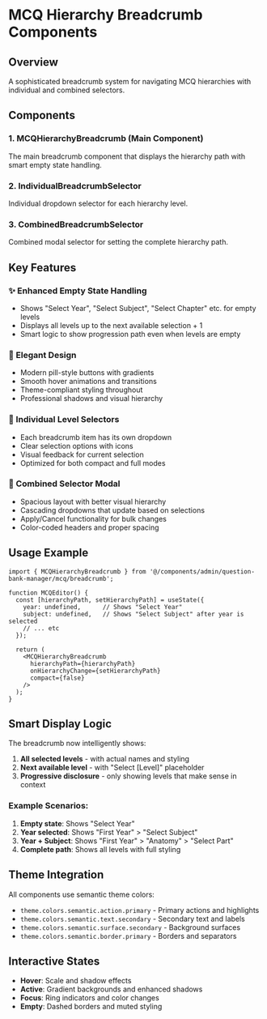 # MCQ Hierarchy Breadcrumb Components

## Overview
A sophisticated breadcrumb system for navigating MCQ hierarchies with individual and combined selectors.

## Components

### 1. **MCQHierarchyBreadcrumb** (Main Component)
The main breadcrumb component that displays the hierarchy path with smart empty state handling.

### 2. **IndividualBreadcrumbSelector**
Individual dropdown selector for each hierarchy level.

### 3. **CombinedBreadcrumbSelector**
Combined modal selector for setting the complete hierarchy path.

## Key Features

### ✨ Enhanced Empty State Handling
- Shows "Select Year", "Select Subject", "Select Chapter" etc. for empty levels
- Displays all levels up to the next available selection + 1
- Smart logic to show progression path even when levels are empty

### 🎨 Elegant Design
- Modern pill-style buttons with gradients
- Smooth hover animations and transitions
- Theme-compliant styling throughout
- Professional shadows and visual hierarchy

### 🔧 Individual Level Selectors
- Each breadcrumb item has its own dropdown
- Clear selection options with icons
- Visual feedback for current selection
- Optimized for both compact and full modes

### 🚀 Combined Selector Modal
- Spacious layout with better visual hierarchy
- Cascading dropdowns that update based on selections
- Apply/Cancel functionality for bulk changes
- Color-coded headers and proper spacing

## Usage Example

```tsx
import { MCQHierarchyBreadcrumb } from '@/components/admin/question-bank-manager/mcq/breadcrumb';

function MCQEditor() {
  const [hierarchyPath, setHierarchyPath] = useState({
    year: undefined,      // Shows "Select Year"
    subject: undefined,   // Shows "Select Subject" after year is selected
    // ... etc
  });

  return (
    <MCQHierarchyBreadcrumb
      hierarchyPath={hierarchyPath}
      onHierarchyChange={setHierarchyPath}
      compact={false}
    />
  );
}
```

## Smart Display Logic

The breadcrumb now intelligently shows:
1. **All selected levels** - with actual names and styling
2. **Next available level** - with "Select [Level]" placeholder
3. **Progressive disclosure** - only showing levels that make sense in context

### Example Scenarios:

1. **Empty state**: Shows "Select Year"
2. **Year selected**: Shows "First Year" > "Select Subject"  
3. **Year + Subject**: Shows "First Year" > "Anatomy" > "Select Part"
4. **Complete path**: Shows all levels with full styling

## Theme Integration

All components use semantic theme colors:
- `theme.colors.semantic.action.primary` - Primary actions and highlights
- `theme.colors.semantic.text.secondary` - Secondary text and labels  
- `theme.colors.semantic.surface.secondary` - Background surfaces
- `theme.colors.semantic.border.primary` - Borders and separators

## Interactive States

- **Hover**: Scale and shadow effects
- **Active**: Gradient backgrounds and enhanced shadows
- **Focus**: Ring indicators and color changes
- **Empty**: Dashed borders and muted styling